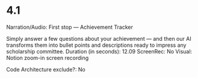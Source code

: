 # 4.1

Narration/Audio: First stop — Achievement Tracker

Simply answer a few questions about your achievement — and then our AI transforms them into bullet points and descriptions ready to impress any scholarship committee.
Duration (in seconds): 12.09
ScreenRec: No
Visual: Notion zoom-in screen recording



Code Architecture
exclude?: No